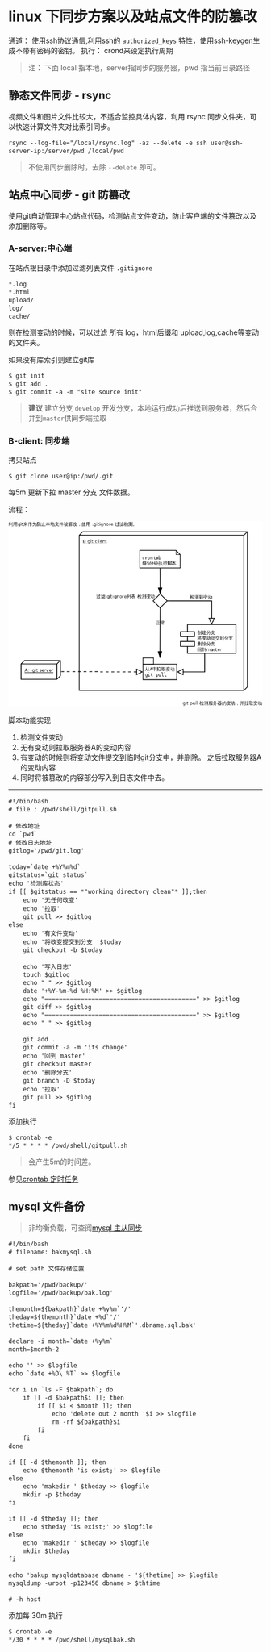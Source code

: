 # linux 下同步方案以及站点文件的防篡改

通道： 使用ssh协议通信,利用ssh的 `authorized_keys` 特性，使用ssh-keygen生成不带有密码的密钥。
执行： crond来设定执行周期

> 注： 下面  local 指本地，server指同步的服务器，pwd 指当前目录路径

## 静态文件同步 - rsync

视频文件和图片文件比较大，不适合监控具体内容，利用 rsync 同步文件夹，可以快速计算文件夹对比索引同步。

	rsync --log-file="/local/rsync.log" -az --delete -e ssh user@ssh-server-ip:/server/pwd /local/pwd

> 不使用同步删除时，去除  `--delete` 即可。

## 站点中心同步 - git 防篡改

使用git自动管理中心站点代码，检测站点文件变动，防止客户端的文件篡改以及添加删除等。

### A-server:中心端

在站点根目录中添加过滤列表文件 `.gitignore` 

    *.log
    *.html
    upload/
    log/
    cache/

则在检测变动的时候，可以过滤 所有 log，html后缀和 upload,log,cache等变动的文件夹。

如果没有库索引则建立git库

	$ git init 
	$ git add .
	$ git commit -a -m "site source init"

> **建议** 建立分支 `develop` 开发分支，本地运行成功后推送到服务器，然后合并到`master`供同步端拉取

### B-client: 同步端 

拷贝站点

	$ git clone user@ip:/pwd/.git

每5m 更新下拉 master 分支 文件数据。

流程：

![tamper](imgs/git-tamper.png)


脚本功能实现

1. 检测文件变动
2. 无有变动则拉取服务器A的变动内容
3. 有变动的时候则将变动文件提交到临时git分支中，并删除。 之后拉取服务器A的变动内容
4. 同时将被篡改的内容部分写入到日志文件中去。

- - - - - - - 

    #!/bin/bash
    # file : /pwd/shell/gitpull.sh

    # 修改地址
    cd `pwd`
    # 修改日志地址
    gitlog='/pwd/git.log'

    today=`date +%Y%m%d`
    gitstatus=`git status`
    echo '检测库状态'
    if [[ $gitstatus == *"working directory clean"* ]];then 
        echo '无任何改变'
        echo '拉取'
        git pull >> $gitlog
    else 
        echo '有文件变动'
        echo '将改变提交到分支 '$today
        git checkout -b $today 

        echo '写入日志'
        touch $gitlog
        echo " " >> $gitlog 
        date '+%Y-%m-%d %H:%M' >> $gitlog
        echo "==========================================" >> $gitlog
        git diff >> $gitlog
        echo "==========================================" >> $gitlog
        echo " " >> $gitlog 

        git add .
        git commit -a -m 'its change'
        echo '回到 master'
        git checkout master
        echo '删除分支'
        git branch -D $today
        echo '拉取'
        git pull >> $gitlog
    fi

添加执行

	$ crontab -e
	*/5 * * * * /pwd/shell/gitpull.sh


> 会产生5m的时间差。

参见[crontab 定时任务](/linux/bash/crontab.md)

## mysql 文件备份

> 非均衡负载，可查阅[mysql 主从同步](mysql-master-slave.md)

	#!/bin/bash
	# filename: bakmysql.sh

	# set path 文件存储位置

	bakpath='/pwd/backup/'
	logfile='/pwd/backup/bak.log'

	themonth=${bakpath}`date +%y%m`'/'
	theday=${themonth}`date +%d`'/' 
	thetime=${theday}`date +%Y%m%d%H%M`'.dbname.sql.bak' 

	declare -i month=`date +%y%m`
	month=$month-2

	echo '' >> $logfile
	echo `date +%D\ %T` >> $logfile

	for i in `ls -F $bakpath`; do
		if [[ -d $bakpath$i ]]; then
			if [[ $i < $month ]]; then
				echo 'delete out 2 month '$i >> $logfile
				rm -rf ${bakpath}$i
			fi
		fi
	done

	if [[ -d $themonth ]]; then
		echo $themonth 'is exist;' >> $logfile
	else
		echo 'makedir ' $theday >> $logfile
		mkdir -p $theday
	fi

	if [[ -d $theday ]]; then
		echo $theday 'is exist;' >> $logfile
	else
		echo 'makedir ' $theday >> $logfile
		mkdir $theday
	fi

	echo 'bakup mysqldatabase dbname - '${thetime} >> $logfile
	mysqldump -uroot -p123456 dbname > $thtime 

	# -h host


添加每 30m 执行 

    $ crontab -e
    */30 * * * * /pwd/shell/mysqlbak.sh


